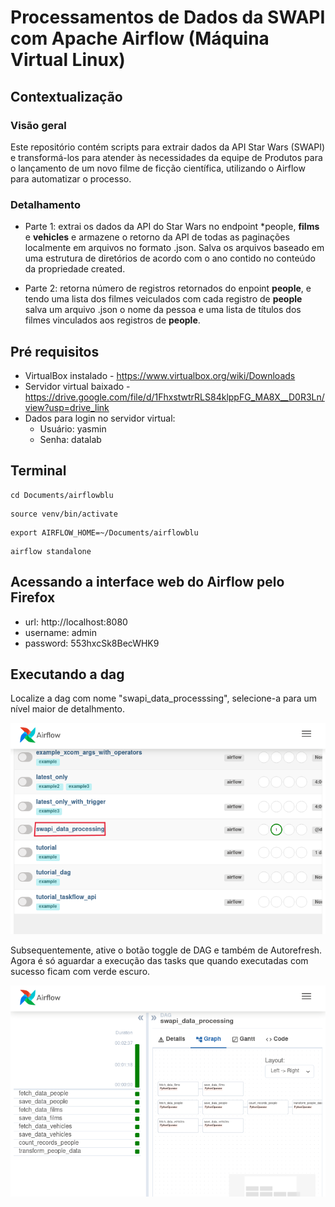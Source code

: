 # Processamentos de Dados da SWAPI com Apache Airflow (Máquina Virtual Linux)
## Contextualização
### Visão geral
Este repositório contém scripts para extrair dados da API Star Wars (SWAPI) e transformá-los para atender às necessidades da equipe de Produtos para o lançamento de um novo filme de ficção científica, utilizando o Airflow para automatizar o processo.

### Detalhamento
- Parte 1: extrai os dados da API do Star Wars no 
endpoint *people, **films** e **vehicles** e armazene o retorno da API de todas as paginações 
localmente em arquivos no formato .json. Salva os arquivos baseado em uma estrutura de 
diretórios de acordo com o ano contido no conteúdo da propriedade created. 

- Parte 2: retorna número de registros retornados do enpoint **people**, e tendo uma lista dos filmes veiculados com cada registro de **people** salva um arquivo .json o nome da pessoa e uma lista de títulos dos filmes 
vinculados aos registros de **people**.

## Pré requisitos
- VirtualBox instalado              - https://www.virtualbox.org/wiki/Downloads
- Servidor virtual baixado            - https://drive.google.com/file/d/1FhxstwtrRLS84klppFG_MA8X__D0R3Ln/view?usp=drive_link
- Dados para login no servidor virtual:
    - Usuário: yasmin
    - Senha: datalab

## Terminal
```
cd Documents/airflowblu
```
```
source venv/bin/activate
```
```
export AIRFLOW_HOME=~/Documents/airflowblu
```
```
airflow standalone
```
## Acessando a interface web do Airflow pelo Firefox
- url: http://localhost:8080
- username: admin
- password:  553hxcSk8BecWHK9

## Executando a dag
Localize a dag com nome "swapi_data_processsing", selecione-a para um nível maior de detalhmento.
<p align="center"><img src="localizando-dag.png" widht="30%"></p>

Subsequentemente, ative o botão toggle de DAG e também de Autorefresh. Agora é só aguardar a execução das tasks que quando executadas com sucesso ficam com verde escuro.

<p align="center"><img src="detalhamento-dag.png" widht="30%"></p>
